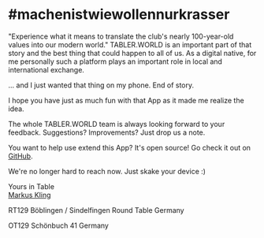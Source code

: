 # **#machenistwiewollennurkrasser**

"Experience what it means to translate the club's nearly 100-year-old values into our modern world." TABLER.WORLD is an important part of that story and the best thing that could happen to all of us. As a digital native, for me personally such a platform plays an important role in local and international exchange.

... and I just wanted that thing on my phone. End of story.

I hope you have just as much fun with that App as it made me realize the idea.

The whole TABLER.WORLD team is always looking forward to your feedback. Suggestions? Improvements? Just drop us a note.

You want to help use extend this App? It's open source! Go check it out on [GitHub](https://github.com/mskg/tabler-world-mobile).

We're no longer hard to reach now. Just skake your device :)

Yours in Table\
[Markus Kling](tablerworld:/member?id=336775)

RT129 Böblingen / Sindelfingen
Round Table Germany

OT129 Schönbuch
41 Germany
